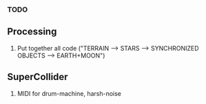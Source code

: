 ### TODO
## Processing
1. Put together all code ("TERRAIN --> STARS --> SYNCHRONIZED OBJECTS --> EARTH+MOON")

## SuperCollider
1. MIDI for drum-machine, harsh-noise
